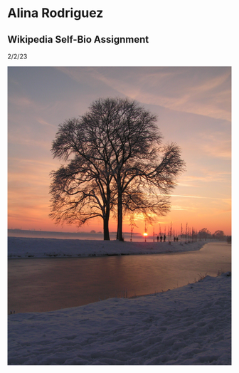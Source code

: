 Alina Rodriguez
===============

Wikipedia Self-Bio Assignment
-----------------------------

2/2/23

![The San Juan Mountains are beautiful!](/tree.jpeg "San Juan Mountains")



